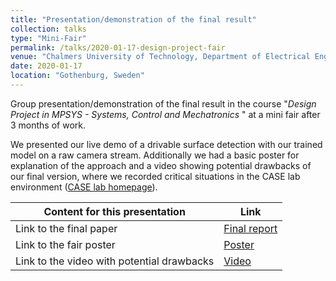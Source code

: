 ```yaml
---
title: "Presentation/demonstration of the final result"
collection: talks
type: "Mini-Fair"
permalink: /talks/2020-01-17-design-project-fair
venue: "Chalmers University of Technology, Department of Electrical Engineering"
date: 2020-01-17
location: "Gothenburg, Sweden"
---
```

Group presentation/demonstration of the final result in the course "<i>Design Project in MPSYS - Systems, Control and Mechatronics </i>" at a mini fair after 3 months of work.  

We presented our live demo of a drivable surface detection with our trained model on a raw camera stream. Additionally we had a basic poster for explanation of the approach and a video showing potential drawbacks of our final version, where we recorded critical situations in the CASE lab environment ([CASE lab homepage](https://www.caselabbet.se/)).


| Content for this presentation | Link |
|---|---|
| Link to the final paper | [Final report](https://github.com/luckyluks/DP-SurfaceDetection/blob/master/submissions/Final_Report.pdf) |
| Link to the fair poster | [Poster](https://github.com/luckyluks/DP-SurfaceDetection/blob/master/submissions/Poster.pdf) |
| Link to the video with potential drawbacks | [Video](https://github.com/luckyluks/DP-SurfaceDetection/blob/master/recordings/test_video_with_potential_problems.mp4) |